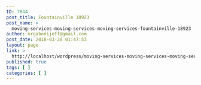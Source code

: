 ```yaml
---
ID: 7844
post_title: Fountainville 18923
post_name: >
  moving-services-moving-services-moving-services-fountainville-18923
author: mrgabonijeff@gmail.com
post_date: 2018-03-28 01:47:53
layout: page
link: >
  http://localhost/wordpress/moving-services-moving-services-moving-services-fountainville-18923/
published: true
tags: [ ]
categories: [ ]
---
```

